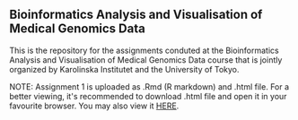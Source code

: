 ## Bioinformatics Analysis and Visualisation of Medical Genomics Data

This is the repository for the assignments conduted at the Bioinformatics Analysis and Visualisation of Medical Genomics Data course that is jointly organized by Karolinska Institutet and the University of Tokyo.

NOTE: Assignment 1 is uploaded as .Rmd (R markdown) and .html file. For a better viewing, it's recommended to download .html file and open it in your favourite browser. You may also view it [HERE](https://blazoder.github.io/Bioinformatics-Analysis-and-Visualisation-of-Medical-Genomics-Data/). 

